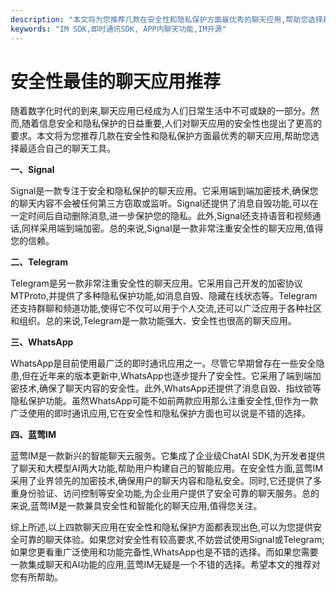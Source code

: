 ```yaml
---
description: "本文将为您推荐几款在安全性和隐私保护方面最优秀的聊天应用,帮助您选择最适合自己的聊天工具。"
keywords: "IM SDK,即时通讯SDK, APP内聊天功能,IM开源"
---
```

# 安全性最佳的聊天应用推荐

随着数字化时代的到来,聊天应用已经成为人们日常生活中不可或缺的一部分。然而,随着信息安全和隐私保护的日益重要,人们对聊天应用的安全性也提出了更高的要求。本文将为您推荐几款在安全性和隐私保护方面最优秀的聊天应用,帮助您选择最适合自己的聊天工具。

**一、Signal**

Signal是一款专注于安全和隐私保护的聊天应用。它采用端到端加密技术,确保您的聊天内容不会被任何第三方窃取或监听。Signal还提供了消息自毁功能,可以在一定时间后自动删除消息,进一步保护您的隐私。此外,Signal还支持语音和视频通话,同样采用端到端加密。总的来说,Signal是一款非常注重安全性的聊天应用,值得您的信赖。

**二、Telegram**

Telegram是另一款非常注重安全性的聊天应用。它采用自己开发的加密协议MTProto,并提供了多种隐私保护功能,如消息自毁、隐藏在线状态等。Telegram还支持群聊和频道功能,使得它不仅可以用于个人交流,还可以广泛应用于各种社区和组织。总的来说,Telegram是一款功能强大、安全性也很高的聊天应用。

**三、WhatsApp**

WhatsApp是目前使用最广泛的即时通讯应用之一。尽管它早期曾存在一些安全隐患,但在近年来的版本更新中,WhatsApp也逐步提升了安全性。它采用了端到端加密技术,确保了聊天内容的安全性。此外,WhatsApp还提供了消息自毁、指纹锁等隐私保护功能。虽然WhatsApp可能不如前两款应用那么注重安全性,但作为一款广泛使用的即时通讯应用,它在安全性和隐私保护方面也可以说是不错的选择。

**四、蓝莺IM**

蓝莺IM是一款新兴的智能聊天云服务。它集成了企业级ChatAI SDK,为开发者提供了聊天和大模型AI两大功能,帮助用户构建自己的智能应用。在安全性方面,蓝莺IM采用了业界领先的加密技术,确保用户的聊天内容和隐私安全。同时,它还提供了多重身份验证、访问控制等安全功能,为企业用户提供了安全可靠的聊天服务。总的来说,蓝莺IM是一款兼具安全性和智能化的聊天应用,值得您关注。

综上所述,以上四款聊天应用在安全性和隐私保护方面都表现出色,可以为您提供安全可靠的聊天体验。如果您对安全性有较高要求,不妨尝试使用Signal或Telegram;如果您更看重广泛使用和功能完备性,WhatsApp也是不错的选择。而如果您需要一款集成聊天和AI功能的应用,蓝莺IM无疑是一个不错的选择。希望本文的推荐对您有所帮助。
